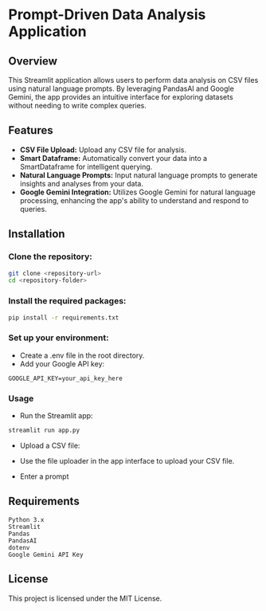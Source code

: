 # Prompt-Driven Data Analysis Application
## Overview
This Streamlit application allows users to perform data analysis on CSV files using natural language prompts. By leveraging PandasAI and Google Gemini, the app provides an intuitive interface for exploring datasets without needing to write complex queries.

## Features
- **CSV File Upload:** Upload any CSV file for analysis.
- **Smart Dataframe:** Automatically convert your data into a SmartDataframe for intelligent querying.
- **Natural Language Prompts:** Input natural language prompts to generate insights and analyses from your data.
- **Google Gemini Integration:** Utilizes Google Gemini for natural language processing, enhancing the app's ability to understand and respond to queries.
## Installation
### Clone the repository:

```bash
git clone <repository-url>
cd <repository-folder>
```
### Install the required packages:

```bash
pip install -r requirements.txt
```
### Set up your environment:

- Create a .env file in the root directory.
- Add your Google API key:
```plaintext
GOOGLE_API_KEY=your_api_key_here
```
### Usage
- Run the Streamlit app:

``` bash
streamlit run app.py
```
- Upload a CSV file:

- Use the file uploader in the app interface to upload your CSV file.
- Enter a prompt


## Requirements
```
Python 3.x
Streamlit
Pandas
PandasAI
dotenv
Google Gemini API Key
```

## License
This project is licensed under the MIT License.
